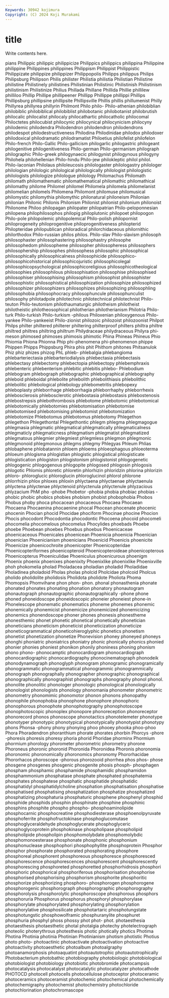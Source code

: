 ```yaml
---
Keywords: 30942 kojimura
Copyright: (C) 2024 Koji Murakami
---
```


# title

Write contents here.



pians Philippic philippic philippicize Philippics philippics philippina Philippine philippine Philippines
philippines Philippism Philippist Philippistic Philippizate philippize philippizer Philippopolis Philipps philippus
Philips Philipsburg Philipson Philis philister Philistia philistia Philistian Philistine philistine
Philistinely philistines Philistinian Philistinic Philistinish Philistinism philistinism Philistinize Philius Phillada
Phillane Phillida Phillie phillilew philliloo Phillip Phillipe phillipeener Phillipp Phillippe
phillippi Phillips Phillipsburg phillipsine phillipsite Phillipsville Phillis phillis phillumenist Philly
Phillyrea phillyrea phillyrin Philmont Philo philo- Philo-athenian philobiblian philobiblic philobiblical
philobiblist philobotanic philobotanist philobrutish philocalic philocalist philocaly philocathartic philocatholic philocomal
Philoctetes philocubist philocynic philocynical philocynicism philocyny philodemic philodendra Philodendron philodendron
philodendrons philodespot philodestructiveness Philodina Philodinidae philodox philodoxer philodoxical philodramatic philodramatist
Philoetius philofelist philofelon Philo-french Philo-Gallic Philo-gallicism philogarlic philogastric philogeant philogenitive
philogenitiveness Philo-german Philo-germanism philograph philographic Philo-greek philogynaecic philogynist philogynous philogyny
Philohela philohellenian Philo-hindu Philo-jew philokleptic philol philol. Philo-laconian Philolaus philoleucosis
philologaster philologastry philologer philologian philologic philological philologically philologist philologistic philologists
philologize philologue philology Philomachus Philomath philomath philomathematic philomathematical philomathic philomathical
philomathy philome Philomel philomel Philomela philomela philomelanist philomelian philomels Philomena
Philomont philomuse philomusical philomystic philomythia philomythic philonatural philoneism Philonian philonian
Philonic Philonis Philonism Philonist philonist philonium philonoist Philonome Philoo philopagan
philopater philopatrian Philo-peloponnesian philopena philophilosophos philopig philoplutonic philopoet philopogon Philo-pole
philopolemic philopolemical Philo-polish philopornist philoprogeneity philoprogenitive philoprogenitiveness philopterid Philopteridae philopublican
philoradical philorchidaceous philornithic philorthodox Philo-russian philos philos. Philo-slav Philo-slavism philosoph
philosophaster philosophastering philosophastry philosophe philosophedom philosopheme philosopher philosopheress philosophers philosophership
philosophes philosophess philosophic philosophical philosophically philosophicalness philosophicide philosophico- philosophicohistorical philosophicojuristic
philosophicolegal philosophicopsychological philosophicoreligious philosophicotheological philosophies philosophilous philosophisation philosophise philosophised philosophiser
philosophising philosophism philosophist philosophister philosophistic philosophistical philosophization philosophize philosophized philosophizer
philosophizers philosophizes philosophizing philosophling philosophobia philosophocracy philosophuncule philosophunculist philosophy philotadpole
philotechnic philotechnical philotechnist Philo-teuton Philo-teutonism philothaumaturgic philotheism philotheist philotheistic philotheosophical
philotherian philotherianism Philotria Philo-turk Philo-turkish Philo-turkism -philous Philoxenian philoxygenous Philo-yankee
Philo-yankeeist Philo-zionist philozoic philozoist philozoonist Philpot Philps philter philtered philterer
philtering philterproof philters philtra philtre philtred philtres philtring philtrum Philydraceae
philydraceous Philyra phi-meson phimosed phimoses phimosis phimotic Phina Phineas Phineus
Phio Phiomia Phiona Phionna Phip phi-phenomena phi-phenomenon phippe Phippen Phipps
Phippsburg Phira phis phit Phithom phitones Phitsanulok Phiz phiz phizes
phizog PhL phleb- phlebalgia phlebangioma phlebarteriectasia phlebarteriodialysis phlebectasia phlebectasis phlebectasy
phlebectomy phlebectopia phlebectopy phlebemphraxis phlebenteric phlebenterism phlebitic phlebitis phlebo- Phlebodium
phlebogram phlebograph phlebographic phlebographical phlebography phleboid phleboidal phlebolite phlebolith phlebolithiasis
phlebolithic phlebolitic phlebological phlebology phlebometritis phlebopexy phleboplasty phleborrhage phleborrhagia phleborrhaphy
phleborrhexis phlebosclerosis phlebosclerotic phlebostasia phlebostasis phlebostenosis phlebostrepsis phlebothrombosis phlebotome phlebotomic
phlebotomical phlebotomically phlebotomies phlebotomisation phlebotomise phlebotomised phlebotomising phlebotomist phlebotomization phlebotomize
Phlebotomus phlebotomus phlebotomy Phlegethon phlegethon Phlegethontal Phlegethontic phlegm phlegma phlegmagogue
phlegmasia phlegmatic phlegmatical phlegmatically phlegmaticalness phlegmaticly phlegmaticness phlegmatism phlegmatist phlegmatized
phlegmatous phlegmier phlegmiest phlegmless phlegmon phlegmonic phlegmonoid phlegmonous phlegms phlegmy
Phlegyas Phleum Phlias phlobaphene phlobatannin phloem phloems phloeophagous phloeoterma phloeum
phlogisma phlogistian phlogistic phlogistical phlogisticate phlogistication phlogiston phlogistonism phlogistonist phlogogenetic
phlogogenic phlogogenous phlogopite phlogosed phlogosin phlogosis phlogotic Phlomis phloretic phloretin
phlorhizin phloridzin phlorina phlorizin phloro- phloroglucic phloroglucin phloroglucinol phlorol phlorone
phlorrhizin phlox phloxes phloxin phlyctaena phlyctaenae phlyctaenula phlyctena phlyctenae phlyctenoid
phlyctenula phlyctenule phlyzacious phlyzacium PhM pho -phobe Phobetor -phobia phobia
phobiac phobias -phobic phobic phobics phobies phobism phobist phobophobia Phobos
Phobus phoby phoca phocacean phocaceous Phocaea Phocaean Phocaena Phocaenina phocaenine
phocal Phocean phocenate phocenic phocenin Phocian phocid Phocidae phociform Phocinae
phocine Phocion Phocis phocodont Phocodontia phocodontic Phocoena phocoid phocomeli phocomelia
phocomelous phocomelus Phocylides phoebads Phoebe phoebe Phoebean phoebes Phoebus phoebus
Phoenicaceae phoenicaceous Phoenicales phoenicean Phoenicia phoenicia Phoenician phoenician Phoenicianism phoenicians
Phoenicid Phoenicis phoenicite Phoenicize phoenicochroite phoenicopter Phoenicopteridae Phoenicopteriformes phoenicopteroid Phoenicopteroideae
phoenicopterous Phoenicopterus Phoeniculidae Phoeniculus phoenicurous phoenigm Phoenix phoenix phoenixes phoenixity
Phoenixlike phoenixlike Phoenixville phoh phokomelia pholad Pholadacea pholadian pholadid Pholadidae
Pholadinea pholadoid Pholas pholas pholcid Pholcidae pholcoid Pholcus pholido pholidolite
pholidosis Pholidota pholidote Pholiota Phoma Phomopsis Phomvihane phon phon- phon.
phonal phonasthenia phonate phonated phonates phonating phonation phonatory phonautogram phonautograph
phonautographic phonautographically -phone phone phoned phoneidoscope phoneidoscopic phoneier phoneiest phone-in
Phonelescope phonematic phonematics phoneme phonemes phonemic phonemically phonemicist phonemicize phonemicized
phonemicizing phonemics phonendoscope phoner phones phonesis phonestheme phonesthemic phonet phonetic
phonetical phonetically phonetician phoneticians phoneticism phoneticist phoneticization phoneticize phoneticogrammatical phoneticohieroglyphic
phonetics phonetism phonetist phonetization phonetize Phonevision phoney phoneyed phoneys phonghi
phoniatric phoniatrics phoniatry phonic phonically phonics phonied phonier phonies phoniest
phonikon phonily phoniness phoning phonism phono phono- phonocamptic phonocardiogram phonocardiograph
phonocardiographic phonocardiography phonocinematograph phonodeik phonodynamograph phonoglyph phonogram phonogramic phonogramically phonogrammatic
phonogrammatical phonogrammic phonogrammically phonograph phonographally phonographer phonographic phonographical phonographically phonographist
phonographs phonography phonol phonol. phonolite phonolitic phonologer phonologic phonological phonologically
phonologist phonologists phonology phonomania phonometer phonometric phonometry phonomimic phonomotor phonon
phonons phonopathy phonophile phonophobia phonophone phonophore phonophoric phonophorous phonophote phonophotography
phonophotoscope phonophotoscopic phonoplex phonopore phonoreception phonoreceptor phonorecord phonos phonoscope phonotactics
phonotelemeter phonotype phonotyper phonotypic phonotypical phonotypically phonotypist phonotypy phons Phonsa
-phony phony phonying phoo phooey phooka phoo-phoo Phora Phoradendron phoranthium
phorate phorates phorbin Phorcys -phore -phoresis phoresis phoresy phoria phorid
Phoridae phorminx Phormium phormium phorology phorometer phorometric phorometry phorone Phoroneus
phoronic phoronid Phoronida Phoronidea Phoronis phoronomia phoronomic phoronomically phoronomics phoronomy
Phororhacidae Phororhacos phoroscope -phorous phorozooid phorrhea phos phos- phose phosgene
phosgenes phosgenic phosgenite phosis phosph- phosphagen phospham phosphamic phosphamide phosphamidic
phosphamidon phosphammonium phosphatase phosphate phosphated phosphatemia phosphates phosphatese phosphatic phosphatide
phosphatidic phosphatidyl phosphatidylcholine phosphation phosphatisation phosphatise phosphatised phosphatising phosphatization phosphatize
phosphatized phosphatizing phosphaturia phosphaturic phosphene phosphenyl phosphid phosphide phosphids phosphin
phosphinate phosphine phosphinic phosphins phosphite phospho phospho- phosphoaminolipide phosphocarnic phosphocreatine
phosphodiesterase phosphoenolpyruvate phosphoferrite phosphofructokinase phosphoglucomutase phosphoglyceraldehyde phosphoglycerate phosphoglyceric phosphoglycoprotein phosphokinase
phospholipase phospholipid phospholipide phospholipin phosphomolybdate phosphomolybdic phosphomonoesterase phosphonate phosphonic phosphonium
phosphonuclease phosphophori phosphophyllite phosphoprotein Phosphor phosphor phosphorate phosphorated phosphorating phosphore
phosphoreal phosphorent phosphoreous phosphoresce phosphoresced phosphorescence phosphorescences phosphorescent phosphorescently phosphorescing
phosphoreted phosphoretted phosphorhidrosis phosphori phosphoric phosphorical phosphoriferous phosphorisation phosphorise phosphorised
phosphorising phosphorism phosphorite phosphoritic phosphorize phosphorizing phosphoro- phosphorogen phosphorogene phosphorogenic
phosphorograph phosphorographic phosphorography phosphorolysis phosphorolytic phosphoroscope phosphorous phosphors phosphoruria Phosphorus
phosphorus phosphoryl phosphorylase phosphorylate phosphorylated phosphorylating phosphorylation phosphorylative phosphosilicate phosphotartaric
phosphotungstate phosphotungstic phosphowolframic phosphuranylite phosphuret phosphuria phosphyl phoss phossy phot
phot- phot. photaesthesia photaesthesis photaesthetic photal photalgia photechy photelectrograph photeolic
photerythrous photesthesis photic photically photics Photima Photina Photinia photinia Photinian
Photinianism photism photistic Photius photo photo- photoactinic photoactivate photoactivation photoactive
photoactivity photoaesthetic photoalbum photoalgraphy photoanamorphosis photoaquatint photoautotrophic photoautotrophically Photobacterium photobathic
photobiography photobiologic photobiological photobiologist photobiology photobiotic photobromide photocampsis photocatalysis photocatalyst
photocatalytic photocatalyzer photocathode PHOTOCD photocell photocells photocellulose photoceptor photoceramic photoceramics
photoceramist photochemic photochemical photochemically photochemigraphy photochemist photochemistry photochloride photochlorination photochromascope
